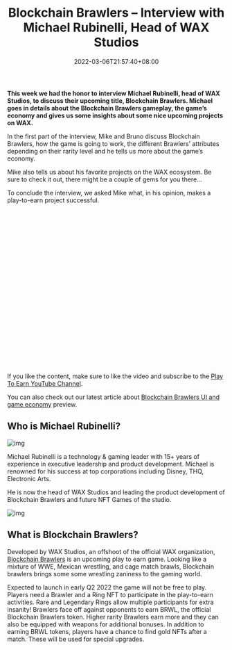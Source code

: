 ﻿---
title: "Blockchain Brawlers – Interview with Michael Rubinelli, Head of WAX Studios"
date: 2022-03-06T21:57:40+08:00
lastmod: 2022-03-06T16:45:40+08:00
draft: false
authors: ["Lillian"]
description: "This week we had the honor to interview Michael Rubinelli, head of WAX Studios, to discuss their upcoming title, Blockchain Brawlers. Michael goes in details about the Blockchain Brawlers gameplay, the game¡¯s economy and gives us some insights about some nice upcoming projects on WAX."
featuredImage: "blockchain-brawlers-interview-with-michael-rubinelli-head-of-wax-studios.jpg"
tags: ["Virtual World","Play to Earn"]
categories: ["news"]
news: ["Virtual World"]
weight: 
lightgallery: true
pinned: false
recommend: false
recommend1: false
---

**This week we had the honor to interview Michael Rubinelli, head of WAX Studios, to discuss their upcoming title, Blockchain Brawlers. Michael goes in details about the Blockchain Brawlers gameplay, the game’s economy and gives us some insights about some nice upcoming projects on WAX.**

In the first part of the interview, Mike and Bruno discuss Blockchain Brawlers, how the game is going to work, the different Brawlers’ attributes depending on their rarity level and he tells us more about the game’s economy.

Mike also tells us about his favorite projects on the WAX ecosystem. Be sure to check it out, there might be a couple of gems for you there…

To conclude the interview, we asked Mike what, in his opinion, makes a play-to-earn project successful.

<iframe title="Blockchain Brawlers - Interview With Michael Rubinelli - Head of Wax Studios - Play to Earn" width="640" height="360" frameborder="0" allow="accelerometer; autoplay; clipboard-write; encrypted-media; gyroscope; picture-in-picture" allowfullscreen="" data-src="https://www.youtube.com/embed/utIKH3nkHF4?feature=oembed" class=" lazyloaded" src="data:image/gif;base64,R0lGODlhAQABAAAAACH5BAEKAAEALAAAAAABAAEAAAICTAEAOw==" style="box-sizing: inherit; max-width: 100%; opacity: 1; transition: opacity 400ms ease 0ms;"></iframe>

If you like the content, make sure to like the video and subscribe to the [Play To Earn YouTube Channel](https://www.youtube.com/channel/UCBsOl5vtP6Ut-md5FAL0m5Q).

You can also check out our latest article about [Blockchain Brawlers UI and game economy](https://www.playtoearn.online/2022/02/22/blockchain-brawlers-ui-preview-economy-and-gameplay-update/) preview.

## Who is Michael Rubinelli?

![img](https://www.playtoearn.online/wp-content/uploads/2022/03/WAX-Studios-logo.png)

Michael Rubinelli is a technology & gaming leader with 15+ years of experience in executive leadership and product development. Michael is renowned for his success at top corporations including Disney, THQ, Electronic Arts.

He is now the head of WAX Studios and leading the product development of Blockchain Brawlers and future NFT Games of the studio.

![img](http://www.playtoearn.online/wp-content/uploads/2022/02/ric-flair-pack-1024x432.jpg)

## What is Blockchain Brawlers?

Developed by WAX Studios, an offshoot of the official WAX organization, [Blockchain Brawlers](https://www.bcbrawlers.com/) is an upcoming play to earn game. Looking like a mixture of WWE, Mexican wrestling, and cage match brawls, Blockchain brawlers brings some some wrestling zaniness to the gaming world.

Expected to launch in early Q2 2022 the game will not be free to play. Players need a Brawler and a Ring NFT to participate in the play-to-earn activities. Rare and Legendary Rings allow multiple participants for extra insanity! Brawlers face off against opponents to earn BRWL, the official Blockchain Brawlers token. Higher rarity Brawlers earn more and they can also be equipped with weapons for additional bonuses. In addition to earning BRWL tokens, players have a chance to find gold NFTs after a match. These will be used for special upgrades.

